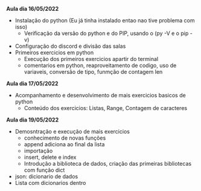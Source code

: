 **Aula dia 16/05/2022**

- Instalação do python (Eu já tinha instalado entao nao tive problema com isso)
    - Verificação da versão do python e do PIP, usando o (py -V e o pip -v)
- Configuração do discord e divisão das salas  
- Primeiros exercicios em python
    - Execução dos primeiros exercicios apartir do terminal
    - comentarios em python, reaproveitamento de codigo, uso de variaveis, conversão de tipo, funmção de contagem len

**Aula dia 17/05/2022**

- Acompanhamento e desenvolvimento de mais exercicios basicos de python
    - Conteúdo dos exercicios: Listas, Range, Contagem de caracteres

**Aula dia 19/05/2022**
- Demosntração e execução de mais exercicios
    - conhecimento de novas funções
    - append adiciona ao final da lista
    - importação
    - insert, delete e index
    - Introdução a biblioteca de dados, criação das primeiras bibliotecas com função dict
- json: dicionario de dados
- Lista com dicionarios dentro

